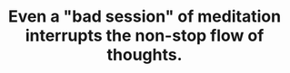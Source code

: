 ---
title: Even a "bad session" of meditation interrupts the non-stop flow of thoughts.
tags: buddhism mindfulness
---